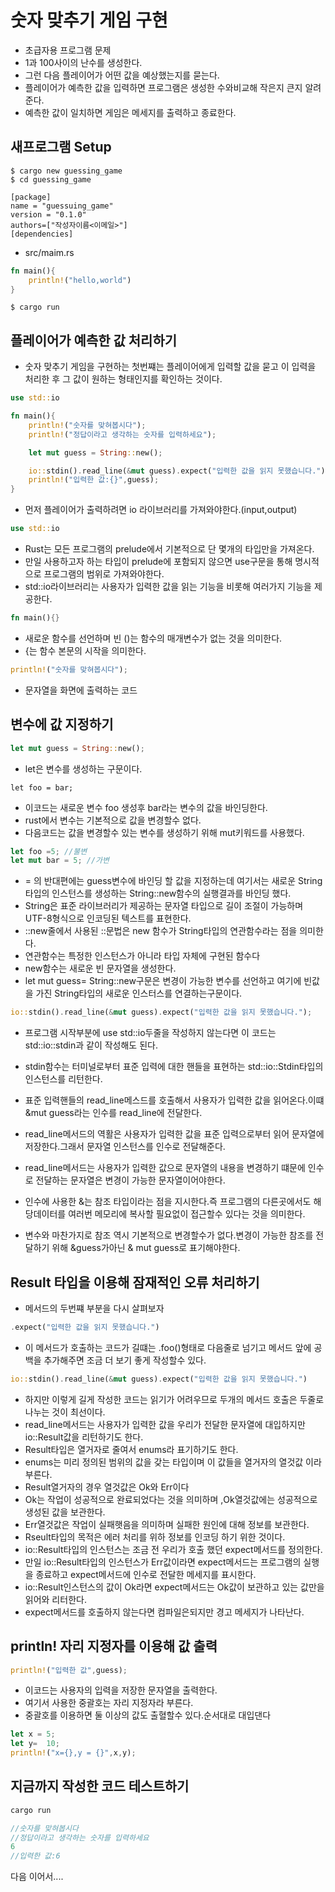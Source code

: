 # 숫자 맞추기 게임 구현

- 초급자용 프로그램 문제
- 1과 100사이의 난수를 생성한다.
- 그런 다음 플레이어가 어떤 값을 예상했는지를 묻는다.
- 플레이어가 예측한 값을 입력하면 프로그램은 생성한 수와비교해 작은지 큰지 알려준다.
- 예측한 값이 일치하면 게임은 메세지를 출력하고 종료한다.

## 새프로그램 Setup

```
$ cargo new guessing_game
$ cd guessing_game
```

```
[package]
name = "guessuing_game"
version = "0.1.0"
authors=["작성자이름<이메일>"]
[dependencies]
```

- src/maim.rs

```rs
fn main(){
    println!("hello,world")
}
```

```
$ cargo run
```

## 플레이어가 예측한 값 처리하기

- 숫자 맞추기 게임을 구현하는 첫번쨰는 플레이어에게 입력할 값을 묻고 이 입력을 처리한 후 그 값이 원하는 형태인지를 확인하는 것이다.

```rs
use std::io

fn main(){
    println!("숫자를 맞혀봅시다");
    println!("정답이라고 생각하는 숫자를 입력하세요");

    let mut guess = String::new();

    io::stdin().read_line(&mut guess).expect("입력한 값을 읽지 못했습니다.");
    println!("입력한 값:{}",guess);
}
```

- 먼저 플레이어가 출력하려면 io 라이브러리를 가져와야한다.(input,output)

```rs
use std::io
```

- Rust는 모든 프로그램의 prelude에서 기본적으로 단 몇개의 타입만을 가져온다.
- 만일 사용하고자 하는 타입이 prelude에 포함되지 않으면 use구문을 통해 명시적으로 프로그램의 범위로 가져와야한다.
- std::io라이브러리는 사용자가 입력한 값을 읽는 기능을 비롯해 여러가지 기능을 제공한다.

```rs
fn main(){}
```

- 새로운 함수를 선언하며 빈 ()는 함수의 매개변수가 없는 것을 의미한다.
- {는 함수 본문의 시작을 의미한다.

```rs
println!("숫자를 맞혀봅시다");
```

- 문자열을 화면에 출력하는 코드

## 변수에 값 지정하기

```rs
let mut guess = String::new();

```

- let은 변수를 생성하는 구문이다.

```
let foo = bar;
```

- 이코드는 새로운 변수 foo 생성후 bar라는 변수의 값을 바인딩한다.
- rust에서 변수는 기본적으로 값을 변경할수 없다.
- 다음코드는 값을 변경할수 있는 변수를 생성하기 위해 mut키워드를 사용했다.

```rs
let foo =5; //불변
let mut bar = 5; //가변
```

- = 의 반대편에는 guess변수에 바인딩 할 값을 지정하는데 여기서는 새로운 String타입의 인스턴스를 생성하는 String::new함수의 실행결과를 바인딩 했다.
- String은 표준 라이브러리가 제공하는 문자열 타입으로 길이 조절이 가능하며 UTF-8형식으로 인코딩된 텍스트를 표현한다.
- ::new줄에서 사용된 ::문법은 new 함수가 String타입의 연관함수라는 점을 의미한다.
- 연관함수는 특정한 인스턴스가 아니라 타입 자체에 구현된 함수다
- new함수는 새로운 빈 문자열을 생성한다.
- let mut guess= String::new구문은 변경이 가능한 변수를 선언하고 여기에 빈값을 가진 String타입의 새로운 인스터스를 연결하는구문이다.

```rs
io::stdin().read_line(&mut guess).expect("입력한 값을 읽지 못했습니다.");
```

- 프로그램 시작부분에 use std::io두줄을 작성하지 않는다면 이 코드는 std::io::stdin과 같이 작성해도 된다.
- stdin함수는 터미널로부터 표준 입력에 대한 핸들을 표현하는 std::io::Stdin타입의 인스턴스를 리턴한다.
- 표준 입력핸들의 read_line메스드를 호출해서 사용자가 입력한 값을 읽어온다.이떄 &mut guess라는 인수를 read_line에 전달한다.
- read_line메서드의 역활은 사용자가 입력한 값을 표준 입력으로부터 읽어 문자열에 저장한다.그래서 문자열 인스턴스를 인수로 전달해준다.
- read_line메서드는 사용자가 입력한 값으로 문자열의 내용을 변경하기 떄문에 인수로 전달하는 문자열은 변경이 가능한 문자열이어야한다.

- 인수에 사용한 &는 참조 타입이라는 점을 지시한다.즉 프로그램의 다른곳에서도 해당데이터를 여러번 메모리에 복사할 필요없이 접근할수 있다는 것을 의미한다.
- 변수와 마찬가지로 참조 역시 기본적으로 변경할수가 없다.변경이 가능한 참조를 전달하기 위해 &guess가아닌 & mut guess로 표기해야한다.

## Result 타입을 이용해 잠재적인 오류 처리하기

- 메서드의 두번쨰 부분을 다시 살펴보자

```rs
.expect("입력한 값을 읽지 못했습니다.")

```

- 이 메서드가 호출하는 코드가 길떄는 .foo()형태로 다음줄로 넘기고 메서드 앞에 공백을 추가해주면 조금 더 보기 좋게 작성할수 있다.

```rs
io::stdin().read_line(&mut guess).expect("입력한 값을 읽지 못했습니다.")
```

- 하지만 이렇게 길게 작성한 코드는 읽기가 어려우므로 두개의 메서드 호출은 두줄로 나누는 것이 최선이다.
- read_line메서드는 사용자가 입력한 값을 우리가 전달한 문자열에 대입하지만 io::Result값을 리턴하기도 한다.
- Result타입은 열거자로 줄여서 enums라 표기하기도 한다.
- enums는 미리 정의된 범위의 값을 갖는 타입이며 이 값들을 열거자의 열것값 이라 부른다.
- Result열거자의 경우 열것값은 Ok와 Err이다
- Ok는 작업이 성공적으로 완료되었다는 것을 의미하며 ,Ok열것값에는 성공적으로 생성된 값을 보관한다.
- Err열것값은 작업이 실패햇음을 의미하며 실패한 원인에 대해 정보를 보관한다.
- Rseult타입의 목적은 에러 처리를 위하 정보를 인코딩 하기 위한 것이다.
- io::Result타입의 인스턴스는 조금 전 우리가 호출 했던 expect메서드를 정의한다.
- 만일 io::Result타입의 인스턴스가 Err값이라면 expect메서드는 프로그램의 실행을 종료하고 expect메서드에 인수로 전달한 메세지를 표시한다.
- io::Result인스턴스의 값이 Ok라면 expect메서드는 Ok값이 보관하고 있는 값만을 읽어와 리터한다.
- expect메서드를 호출하지 않는다면 컴파일은되지만 경고 메세지가 나타난다.

## println! 자리 지정자를 이용해 값 출력

```rs
println!("입력한 값",guess);
```

- 이코드는 사용자의 입력을 저장한 문자열을 출력한다.
- 여기서 사용한 중괄호는 자리 지정자라 부른다.
- 중괄호를 이용하면 둘 이상의 값도 출혈할수 있다.순서대로 대입댄다

```rs
let x = 5;
let y=  10;
println!("x={},y = {}",x,y);
```

## 지금까지 작성한 코드 테스트하기

```rs
cargo run

//숫자를 맞혀봅시다
//정답이라고 생각하는 숫자를 입력하세요
6
//입력한 값:6
```

다음 이어서....
